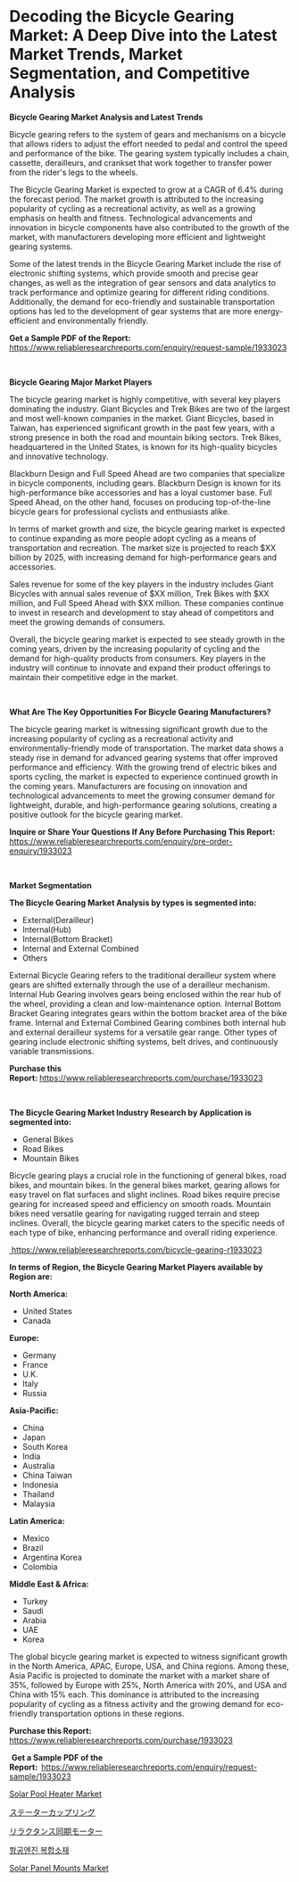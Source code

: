 <p><h1>Decoding the Bicycle Gearing Market: A Deep Dive into the Latest Market Trends, Market Segmentation, and Competitive Analysis</h1></p><p><strong>Bicycle Gearing Market Analysis and Latest Trends</strong></p>
<p><p>Bicycle gearing refers to the system of gears and mechanisms on a bicycle that allows riders to adjust the effort needed to pedal and control the speed and performance of the bike. The gearing system typically includes a chain, cassette, derailleurs, and crankset that work together to transfer power from the rider's legs to the wheels.</p><p>The Bicycle Gearing Market is expected to grow at a CAGR of 6.4% during the forecast period. The market growth is attributed to the increasing popularity of cycling as a recreational activity, as well as a growing emphasis on health and fitness. Technological advancements and innovation in bicycle components have also contributed to the growth of the market, with manufacturers developing more efficient and lightweight gearing systems.</p><p>Some of the latest trends in the Bicycle Gearing Market include the rise of electronic shifting systems, which provide smooth and precise gear changes, as well as the integration of gear sensors and data analytics to track performance and optimize gearing for different riding conditions. Additionally, the demand for eco-friendly and sustainable transportation options has led to the development of gear systems that are more energy-efficient and environmentally friendly.</p></p>
<p><strong>Get a Sample PDF of the Report:&nbsp;</strong> <a href="https://www.reliableresearchreports.com/enquiry/request-sample/1933023">https://www.reliableresearchreports.com/enquiry/request-sample/1933023</a></p>
<p>&nbsp;</p>
<p><strong>Bicycle Gearing Major Market Players</strong></p>
<p><p>The bicycle gearing market is highly competitive, with several key players dominating the industry. Giant Bicycles and Trek Bikes are two of the largest and most well-known companies in the market. Giant Bicycles, based in Taiwan, has experienced significant growth in the past few years, with a strong presence in both the road and mountain biking sectors. Trek Bikes, headquartered in the United States, is known for its high-quality bicycles and innovative technology.</p><p>Blackburn Design and Full Speed Ahead are two companies that specialize in bicycle components, including gears. Blackburn Design is known for its high-performance bike accessories and has a loyal customer base. Full Speed Ahead, on the other hand, focuses on producing top-of-the-line bicycle gears for professional cyclists and enthusiasts alike.</p><p>In terms of market growth and size, the bicycle gearing market is expected to continue expanding as more people adopt cycling as a means of transportation and recreation. The market size is projected to reach $XX billion by 2025, with increasing demand for high-performance gears and accessories.</p><p>Sales revenue for some of the key players in the industry includes Giant Bicycles with annual sales revenue of $XX million, Trek Bikes with $XX million, and Full Speed Ahead with $XX million. These companies continue to invest in research and development to stay ahead of competitors and meet the growing demands of consumers.</p><p>Overall, the bicycle gearing market is expected to see steady growth in the coming years, driven by the increasing popularity of cycling and the demand for high-quality products from consumers. Key players in the industry will continue to innovate and expand their product offerings to maintain their competitive edge in the market.</p></p>
<p>&nbsp;</p>
<p><strong>What Are The Key Opportunities For Bicycle Gearing Manufacturers?</strong></p>
<p><p>The bicycle gearing market is witnessing significant growth due to the increasing popularity of cycling as a recreational activity and environmentally-friendly mode of transportation. The market data shows a steady rise in demand for advanced gearing systems that offer improved performance and efficiency. With the growing trend of electric bikes and sports cycling, the market is expected to experience continued growth in the coming years. Manufacturers are focusing on innovation and technological advancements to meet the growing consumer demand for lightweight, durable, and high-performance gearing solutions, creating a positive outlook for the bicycle gearing market.</p></p>
<p><strong>Inquire or Share Your Questions If Any Before Purchasing This Report:</strong> <a href="https://www.reliableresearchreports.com/enquiry/pre-order-enquiry/1933023">https://www.reliableresearchreports.com/enquiry/pre-order-enquiry/1933023</a></p>
<p>&nbsp;</p>
<p><strong>Market Segmentation</strong></p>
<p><strong>The Bicycle Gearing Market Analysis by types is segmented into:</strong></p>
<p><ul><li>External(Derailleur)</li><li>Internal(Hub)</li><li>Internal(Bottom Bracket)</li><li>Internal and External Combined</li><li>Others</li></ul></p>
<p><p>External Bicycle Gearing refers to the traditional derailleur system where gears are shifted externally through the use of a derailleur mechanism. Internal Hub Gearing involves gears being enclosed within the rear hub of the wheel, providing a clean and low-maintenance option. Internal Bottom Bracket Gearing integrates gears within the bottom bracket area of the bike frame. Internal and External Combined Gearing combines both internal hub and external derailleur systems for a versatile gear range. Other types of gearing include electronic shifting systems, belt drives, and continuously variable transmissions.</p></p>
<p><strong>Purchase this Report:&nbsp;</strong><a href="https://www.reliableresearchreports.com/purchase/1933023">https://www.reliableresearchreports.com/purchase/1933023</a></p>
<p>&nbsp;</p>
<p><strong>The Bicycle Gearing Market Industry Research by Application is segmented into:</strong></p>
<p><ul><li>General Bikes</li><li>Road Bikes</li><li>Mountain Bikes</li></ul></p>
<p><p>Bicycle gearing plays a crucial role in the functioning of general bikes, road bikes, and mountain bikes. In the general bikes market, gearing allows for easy travel on flat surfaces and slight inclines. Road bikes require precise gearing for increased speed and efficiency on smooth roads. Mountain bikes need versatile gearing for navigating rugged terrain and steep inclines. Overall, the bicycle gearing market caters to the specific needs of each type of bike, enhancing performance and overall riding experience.</p></p>
<p><a href="https://www.reliableresearchreports.com/bicycle-gearing-r1933023">&nbsp;https://www.reliableresearchreports.com/bicycle-gearing-r1933023</a></p>
<p><strong>In terms of Region, the Bicycle Gearing Market Players available by Region are:</strong></p>
<p>
    <p> <strong> North America: </strong>
        <ul>
            <li>United States</li>
            <li>Canada</li>
        </ul>
        </p> 
    <p> <strong> Europe: </strong>
        <ul>
            <li>Germany</li>
            <li>France</li>
            <li>U.K.</li>
            <li>Italy</li>
            <li>Russia</li>
        </ul>
        </p> 
    <p> <strong> Asia-Pacific: </strong>
        <ul>
            <li>China</li>
            <li>Japan</li>
            <li>South Korea</li>
            <li>India</li>
            <li>Australia</li>
            <li>China Taiwan</li>
            <li>Indonesia</li>
            <li>Thailand</li>
            <li>Malaysia</li>
        </ul>
        </p> 
    <p> <strong> Latin America: </strong>
        <ul>
            <li>Mexico</li>
            <li>Brazil</li>
            <li>Argentina Korea</li>
            <li>Colombia</li>
        </ul>
        </p> 
    <p> <strong> Middle East & Africa: </strong>
        <ul>
            <li>Turkey</li>
            <li>Saudi</li>
            <li>Arabia</li>
            <li>UAE</li>
            <li>Korea</li>
        </ul>
    </p>
    </p>
<p><p>The global bicycle gearing market is expected to witness significant growth in the North America, APAC, Europe, USA, and China regions. Among these, Asia Pacific is projected to dominate the market with a market share of 35%, followed by Europe with 25%, North America with 20%, and USA and China with 15% each. This dominance is attributed to the increasing popularity of cycling as a fitness activity and the growing demand for eco-friendly transportation options in these regions.</p></p>
<p><strong>Purchase this Report: </strong><a href="https://www.reliableresearchreports.com/purchase/1933023">https://www.reliableresearchreports.com/purchase/1933023</a></p>
<p>&nbsp;<strong>Get a Sample PDF of the Report:&nbsp;&nbsp;</strong><a href="https://www.reliableresearchreports.com/enquiry/request-sample/1933023">https://www.reliableresearchreports.com/enquiry/request-sample/1933023</a></p>
<p><strong></strong></p>
<p><p><a href="https://github.com/Paul14Anderson63/Market-Research-Report-List-4/blob/main/solar-pool-heater-market.md">Solar Pool Heater Market</a></p><p><a href="https://github.com/bevdtkn4419963/Market-Research-Report-List-1/blob/main/932146937715.md">ステーターカップリング</a></p><p><a href="https://github.com/MosesSpinka1914/Market-Research-Report-List-1/blob/main/710108837716.md">リラクタンス同期モーター</a></p><p><a href="https://github.com/brendon65677/Market-Research-Report-List-1/blob/main/139509233752.md">항공엔진 복합소재</a></p><p><a href="https://github.com/mabutironaldo/Market-Research-Report-List-4/blob/main/solar-panel-mounts-market.md">Solar Panel Mounts Market</a></p></p>